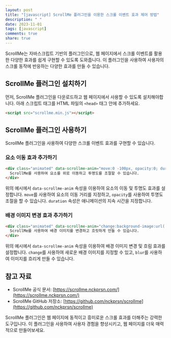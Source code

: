 ```yaml
---
layout: post
title: "[javascript] ScrollMe 플러그인을 이용한 스크롤 이벤트 효과 제어 방법"
description: " "
date: 2023-11-01
tags: [javascript]
comments: true
share: true
---
```


ScrollMe는 자바스크립트 기반의 플러그인으로, 웹 페이지에서 스크롤 이벤트를 활용한 다양한 효과를 쉽게 구현할 수 있도록 도와줍니다. 이 플러그인을 사용하여 사용자의 스크롤 동작에 반응하는 다양한 효과를 만들 수 있습니다.

## ScrollMe 플러그인 설치하기

먼저, ScrollMe 플러그인을 다운로드하고 웹 페이지에서 사용할 수 있도록 설치해야합니다. 아래 스크립트 태그를 HTML 파일의 `<head>` 태그 안에 추가하세요.

```html
<script src="scrollme.min.js"></script>
```

## ScrollMe 플러그인 사용하기

ScrollMe 플러그인을 사용하여 다양한 스크롤 이벤트 효과를 구현할 수 있습니다.

### 요소 이동 효과 추가하기

```html
<div class="animated" data-scrollme-anim="move:0 -100px, opacity:0; duration:0.5s;">
  ScrollMe를 사용하여 요소를 위로 이동하고 투명도를 조절할 수 있습니다.
</div>
```

위의 예시에서 `data-scrollme-anim` 속성을 이용하여 요소의 이동 및 투명도 효과를 설정합니다. `move`를 사용하여 요소의 이동 거리를 지정하고, `opacity`를 사용하여 투명도 조절을 할 수 있습니다. `duration` 속성은 애니메이션의 지속 시간을 지정합니다.

### 배경 이미지 변경 효과 추가하기

```html
<div class="animated" data-scrollme-anim="change:background-image:url('new-image.jpg'), blur:20px; duration:0.5s;">
  ScrollMe를 사용하여 배경 이미지를 변경하고 흐릿하게 만들 수 있습니다.
</div>
```

위의 예시에서 `data-scrollme-anim` 속성을 이용하여 배경 이미지 변경 및 흐림 효과를 설정합니다. `change`를 사용하여 새로운 배경 이미지를 지정할 수 있고, `blur`를 사용하여 이미지를 흐리게 만들 수 있습니다.

## 참고 자료

- ScrollMe 공식 문서: [https://scrollme.nckprsn.com/](https://scrollme.nckprsn.com/)
- ScrollMe GitHub 저장소: [https://github.com/nckprsn/scrollme](https://github.com/nckprsn/scrollme)

ScrollMe 플러그인은 웹 페이지에 동적이고 흥미로운 스크롤 효과를 더해주는 강력한 도구입니다. 이 플러그인을 사용하여 사용자 경험을 향상시키고, 웹 페이지를 더욱 매력적으로 만들어보세요.
